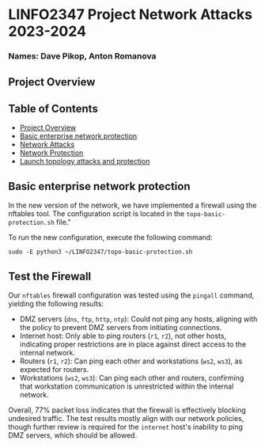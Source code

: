 # LINFO2347 Project Network Attacks 2023-2024

### Names: Dave Pikop, Anton Romanova 

## Project Overview

## Table of Contents
- [Project Overview](#project-overview)
- [Basic enterprise network protection](#Basic-enterprise-network-protection)
- [Network Attacks](#network-attacks)
- [Network Protection](#network-protection)
- [Launch topology attacks and protection](#Launch-topology-attacks-and-protection)

## Basic enterprise network protection
In the new version of the network, we have implemented a firewall using the nftables
tool. The configuration script is located in the `topo-basic-protection.sh` file."

To run the new configuration, execute the following command:

```sudo -E python3 ~/LINFO2347/topo-basic-protection.sh```

## Test the Firewall

Our `nftables` firewall configuration was tested using the `pingall` command, yielding the following results:

- DMZ servers (`dns`, `ftp`, `http`, `ntp`): Could not ping any hosts, aligning with the policy to prevent DMZ servers from initiating connections.
- Internet host: Only able to ping routers (`r1`, `r2`), not other hosts, indicating proper restrictions are in place against direct access to the internal network.
- Routers (`r1`, `r2`): Can ping each other and workstations (`ws2`, `ws3`), as expected for routers.
- Workstations (`ws2`, `ws3`): Can ping each other and routers, confirming that workstation communication is unrestricted within the internal network.

Overall, 77% packet loss indicates that the firewall is effectively blocking undesired traffic. The test results mostly align with our network policies, though further review is required for the `internet` host's inability to ping DMZ servers, which should be allowed.


[//]: # (We tested the network firewall rules. Here are the results:)

[//]: # ()
[//]: # (1. `ws2 ping ws3`: Ping worked. Workstations can talk to each other.)

[//]: # (2. `ws2 ping http`: Ping worked. DMZ servers can only respond to incoming connections.)

[//]: # (3. `http ping ws2`: Ping blocked. DMZ servers cannot send any ping or initiate any connection.)

[//]: # (4. `internet ping dns`: Ping worked. Internet can talk to DMZ servers.)

[//]: # (5. `internet ping ws2`: Ping blocked. Correct, internet should not talk to workstations.)